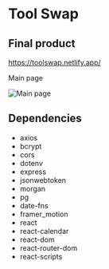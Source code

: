 # Tool Swap

## Final product

https://toolswap.netlify.app/

Main page

![Main page](https://github.com/manuelcasanova/finals/blob/main/toolswap.png)


## Dependencies

* axios
* bcrypt
* cors
* dotenv
* express
* jsonwebtoken
* morgan
* pg
* date-fns
* framer_motion
* react
* react-calendar
* react-dom
* react-router-dom
* react-scripts
